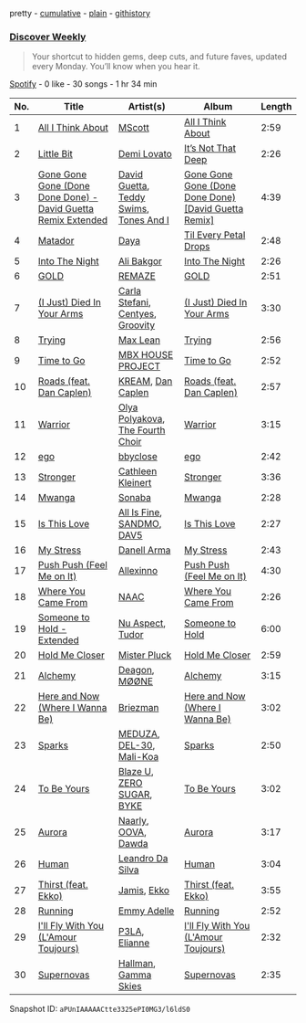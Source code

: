 pretty - [cumulative](/playlists/cumulative/37i9dQZEVXcMQ21aVFwcU6.md) - [plain](/playlists/plain/37i9dQZEVXcMQ21aVFwcU6) - [githistory](https://github.githistory.xyz/mdn522/spotify-playlist-archive/blob/main/playlists/plain/37i9dQZEVXcMQ21aVFwcU6)

### [Discover Weekly](https://open.spotify.com/playlist/37i9dQZEVXcMQ21aVFwcU6)

> Your shortcut to hidden gems, deep cuts, and future faves, updated every Monday\. You’ll know when you hear it.

[Spotify](https://open.spotify.com/user/spotify) - 0 like - 30 songs - 1 hr 34 min

| No. | Title | Artist(s) | Album | Length |
|---|---|---|---|---|
| 1 | [All I Think About](https://open.spotify.com/track/2Kx6BIEkrESklpuFuzoODq) | [MScott](https://open.spotify.com/artist/6RjL2wVymlBEGpiSdfZzu6) | [All I Think About](https://open.spotify.com/album/57jQwovxidRAKEYszyeIEy) | 2:59 |
| 2 | [Little Bit](https://open.spotify.com/track/0vQw7C8bFvLGAGjUUp6EwH) | [Demi Lovato](https://open.spotify.com/artist/6S2OmqARrzebs0tKUEyXyp) | [It’s Not That Deep](https://open.spotify.com/album/0bzP9iV2QbM6174JLfGxcc) | 2:26 |
| 3 | [Gone Gone Gone \(Done Done Done\) \- David Guetta Remix Extended](https://open.spotify.com/track/4fZUvA5RpKl0gT2arJSoq3) | [David Guetta](https://open.spotify.com/artist/1Cs0zKBU1kc0i8ypK3B9ai), [Teddy Swims](https://open.spotify.com/artist/33qOK5uJ8AR2xuQQAhHump), [Tones And I](https://open.spotify.com/artist/2NjfBq1NflQcKSeiDooVjY) | [Gone Gone Gone \(Done Done Done\) \[David Guetta Remix\]](https://open.spotify.com/album/7ypDy3rrmR6ZasyX6WuUvu) | 4:39 |
| 4 | [Matador](https://open.spotify.com/track/2M4qvqukH7sBI7XYOBcBxq) | [Daya](https://open.spotify.com/artist/6Dd3NScHWwnW6obMFbl1BH) | [Til Every Petal Drops](https://open.spotify.com/album/1UVCp05RQ7M90Ffle2viPQ) | 2:48 |
| 5 | [Into The Night](https://open.spotify.com/track/0G5ifUzSyTAiQGtGDHnq55) | [Ali Bakgor](https://open.spotify.com/artist/4Zdbr0JJj9SXMDJfus1mNs) | [Into The Night](https://open.spotify.com/album/1m8nBRhqG6ibHx9R9UkcMl) | 2:26 |
| 6 | [GOLD](https://open.spotify.com/track/05n56f3mxKQ4qLzT6SHa7D) | [REMAZE](https://open.spotify.com/artist/7JgLMiRf1ogwmyTskyD8vB) | [GOLD](https://open.spotify.com/album/3OzIji07hCsKdsk8IlbTat) | 2:51 |
| 7 | [\(I Just\) Died In Your Arms](https://open.spotify.com/track/5EQl3ZWWD5Y80WhXu1T99T) | [Carla Stefani](https://open.spotify.com/artist/039f11lucJoOilXECd6Sy1), [Centyes](https://open.spotify.com/artist/6ZA9OoprBbdtu5Y7zxAkYH), [Groovity](https://open.spotify.com/artist/2QPS5fm7Db6AXchS8L5zsT) | [\(I Just\) Died In Your Arms](https://open.spotify.com/album/1AcFPrUNj4ylPiXBAahMpA) | 3:30 |
| 8 | [Trying](https://open.spotify.com/track/3BNsRLwPBRo3OQOi7ifza3) | [Max Lean](https://open.spotify.com/artist/4sOc3KgWiki8GMnvxYH8sh) | [Trying](https://open.spotify.com/album/643AxZ4JHMSwsUD6YI5dyv) | 2:56 |
| 9 | [Time to Go](https://open.spotify.com/track/6RA1ouktN7zxfiXSZ5oIvv) | [MBX HOUSE PROJECT](https://open.spotify.com/artist/5mLNCwx6xNWlnggPt5sFVB) | [Time to Go](https://open.spotify.com/album/6pIqeooUp3fyzBFKd74Zie) | 2:52 |
| 10 | [Roads \(feat\. Dan Caplen\)](https://open.spotify.com/track/2ChXJKUXCITaj4IdXB9CqV) | [KREAM](https://open.spotify.com/artist/0DdDnziut7wOo6cAYWVZC5), [Dan Caplen](https://open.spotify.com/artist/2U3FuHYvL3vhkbDAXm24Ep) | [Roads \(feat\. Dan Caplen\)](https://open.spotify.com/album/0MjnAg6LHCu8l8ydcePe41) | 2:57 |
| 11 | [Warrior](https://open.spotify.com/track/7l18AWN3ri1RlZAijyZaAu) | [Olya Polyakova](https://open.spotify.com/artist/5hpfP3fMcBFgQyTEpo19tl), [The Fourth Choir](https://open.spotify.com/artist/5taVVXabvK7X90KZqGA5X5) | [Warrior](https://open.spotify.com/album/6pC6OtjTUkKArTbXve5uls) | 3:15 |
| 12 | [ego](https://open.spotify.com/track/5PBTKRzy7645Er3nPxTWWK) | [bbyclose](https://open.spotify.com/artist/2UNjfzEkfsdWVDwnuD6vdH) | [ego](https://open.spotify.com/album/3EQlX84VGFJcYuV4g9frFm) | 2:42 |
| 13 | [Stronger](https://open.spotify.com/track/4oF8ZQh2VFCusgxZnXr0AX) | [Cathleen Kleinert](https://open.spotify.com/artist/52ZgL6rYQ7FarIV3hPCDzg) | [Stronger](https://open.spotify.com/album/6QF4NeykwYUoFrqoZQ92Ct) | 3:36 |
| 14 | [Mwanga](https://open.spotify.com/track/1FnwIQPTRdz5aYdR43QKnI) | [Sonaba](https://open.spotify.com/artist/1gy00wREwEJmfbDNFoZk1a) | [Mwanga](https://open.spotify.com/album/7LpVrzkGnfjcexqGxDCdnR) | 2:28 |
| 15 | [Is This Love](https://open.spotify.com/track/2VgL5otCnJOIpKfz6719mo) | [All Is Fine](https://open.spotify.com/artist/4oWonABFu4oZ9gks7oST80), [SANDMO](https://open.spotify.com/artist/6s4D1tHXN2nIoywKMPR8UF), [DAV5](https://open.spotify.com/artist/47dPr2uiIrwKz4ALQ6ejWG) | [Is This Love](https://open.spotify.com/album/3XCOXuQsf9XixkgmphW3sc) | 2:27 |
| 16 | [My Stress](https://open.spotify.com/track/0GDzFlFtK4CyRLV7v5avaE) | [Danell Arma](https://open.spotify.com/artist/3xksDFio6oCdauPR6UE4Aj) | [My Stress](https://open.spotify.com/album/7Ksm3GM22tZePSvv5T53Dk) | 2:43 |
| 17 | [Push Push \(Feel Me on It\)](https://open.spotify.com/track/7cxmIVYgmzvDerBa6nnypP) | [Allexinno](https://open.spotify.com/artist/6hIBOHpUrCVdSj3bCdQyEY) | [Push Push \(Feel Me on It\)](https://open.spotify.com/album/3as1EQ90sHWaRPdpTDk4fb) | 4:30 |
| 18 | [Where You Came From](https://open.spotify.com/track/0ZU1ZJNvZC4OkiEsUSZ6Ua) | [NAAC](https://open.spotify.com/artist/7mljyQJgwCXjkCe27YiIGV) | [Where You Came From](https://open.spotify.com/album/6yhwcEXp9hvLJqMfQmgsyP) | 2:26 |
| 19 | [Someone to Hold \- Extended](https://open.spotify.com/track/2jf1eouFzdGUDL5CgYgSfC) | [Nu Aspect](https://open.spotify.com/artist/4NhRml5ZOfNaYJAHUE0XwT), [Tudor](https://open.spotify.com/artist/6YPmhC6xckfcUiw4undxAb) | [Someone to Hold](https://open.spotify.com/album/5QufrcvqApG6PpIXUMQ6Ka) | 6:00 |
| 20 | [Hold Me Closer](https://open.spotify.com/track/2J3IgNRPX2boRchFaHrNvK) | [Mister Pluck](https://open.spotify.com/artist/26DcOPrFVKbBzX0fazHUQW) | [Hold Me Closer](https://open.spotify.com/album/4wXuAUZobH29HInGQ21r2w) | 2:59 |
| 21 | [Alchemy](https://open.spotify.com/track/2gDrjbWjcmqMg24DfeYT7b) | [Deagon](https://open.spotify.com/artist/34h3uv9dVLZqv4chYpSXWw), [MØØNE](https://open.spotify.com/artist/7kKL0Z6mypwMkgCevMfuQ6) | [Alchemy](https://open.spotify.com/album/0rntaXsXCYfd1hpKyYoHyl) | 3:15 |
| 22 | [Here and Now \(Where I Wanna Be\)](https://open.spotify.com/track/2uHi2Fc38bs1keR72wTpwd) | [Briezman](https://open.spotify.com/artist/4JK0JBJCMNxEbcXfNLkN29) | [Here and Now \(Where I Wanna Be\)](https://open.spotify.com/album/1FgfwzQy0rltxdT9ALU34H) | 3:02 |
| 23 | [Sparks](https://open.spotify.com/track/0SG7XH1L4gMwcXkLuMjDgq) | [MEDUZA](https://open.spotify.com/artist/0xRXCcSX89eobfrshSVdyu), [DEL\-30](https://open.spotify.com/artist/3YUMfiE2ROxoup2bHSUXjU), [Mali\-Koa](https://open.spotify.com/artist/45Dc572GdbJ6Guc8X3UW24) | [Sparks](https://open.spotify.com/album/5OkPS4db29TTA4FAMnbTly) | 2:50 |
| 24 | [To Be Yours](https://open.spotify.com/track/0ywLHeKRlMkw9xI9UBoiEB) | [Blaze U](https://open.spotify.com/artist/2qY02HUpBMVIy3oGX8URf1), [ZERO SUGAR](https://open.spotify.com/artist/5Ri8A4FMxA7QMYjKBUCidX), [BYKE](https://open.spotify.com/artist/0gn1P6hZxOj7VD6Q5jNJMd) | [To Be Yours](https://open.spotify.com/album/4yktPo7oVRGBOnCCA7HVn6) | 3:02 |
| 25 | [Aurora](https://open.spotify.com/track/0gQvZQ40KGPwsJmcfRc3oF) | [Naarly](https://open.spotify.com/artist/4ME20XT9IP5JOpqoIGQ6Js), [OOVA](https://open.spotify.com/artist/67oqxTVS3N7Z6fDVfFC3t6), [Dawda](https://open.spotify.com/artist/5CtgmVTepFFoGGtuXsPKFj) | [Aurora](https://open.spotify.com/album/4Ge0jnjfwQKRuORRE9NMDT) | 3:17 |
| 26 | [Human](https://open.spotify.com/track/2QF39Sqnp66HiJt1ixNzM0) | [Leandro Da Silva](https://open.spotify.com/artist/5hCv8oMMxHb3FoHMGLN8Vx) | [Human](https://open.spotify.com/album/6s4PjCrfdzo26S4xG5hgF3) | 3:04 |
| 27 | [Thirst \(feat\. Ekko\)](https://open.spotify.com/track/4o3gJTG0y7Y6AUj7M3YNIv) | [Jamis](https://open.spotify.com/artist/2SdcyCKXwjtQJymVLGyBlx), [Ekko](https://open.spotify.com/artist/4QKGlPUIuL7IzE4vsVwIu6) | [Thirst \(feat\. Ekko\)](https://open.spotify.com/album/1Gd0i3I0IMAHdH4JjcR9Nn) | 3:55 |
| 28 | [Running](https://open.spotify.com/track/0tQH6UII1BmuqViy97JSEI) | [Emmy Adelle](https://open.spotify.com/artist/6wYMMrkpIsZle8uBBR8pVv) | [Running](https://open.spotify.com/album/6N7J9Ku7RdxrcSMeo7PCbt) | 2:52 |
| 29 | [I'll Fly With You \(L'Amour Toujours\)](https://open.spotify.com/track/5xAk3lgguDtrmE8Y9WBmJz) | [P3LA](https://open.spotify.com/artist/0qdPjUTkJIt0SmdTF8TqGs), [Elianne](https://open.spotify.com/artist/2wr9s1uZx764adiUdgLVHu) | [I'll Fly With You \(L'Amour Toujours\)](https://open.spotify.com/album/4biQSw9A6bRXiygouUDsMZ) | 2:32 |
| 30 | [Supernovas](https://open.spotify.com/track/2OZVxebn9wqgjzqqisdK28) | [Hallman](https://open.spotify.com/artist/6lQbKezHkug0aJSkAjYYO5), [Gamma Skies](https://open.spotify.com/artist/4mXOrMPAOxaPL9v8AGhcYA) | [Supernovas](https://open.spotify.com/album/1ULPnCNtM9FLoE3oCfog3B) | 2:35 |

Snapshot ID: `aPUnIAAAAACtte3325ePI0MG3/l6ldS0`
